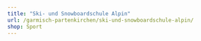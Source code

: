 ```yaml
---
title: "Ski- und Snowboardschule Alpin"
url: /garmisch-partenkirchen/ski-und-snowboardschule-alpin/
shop: Sport
---
```

